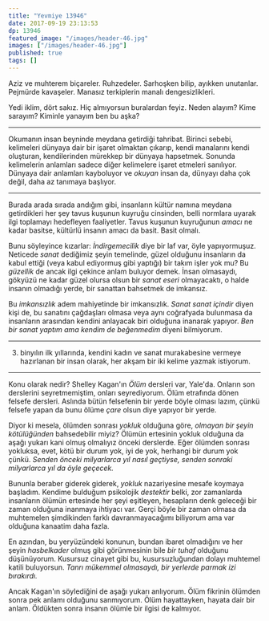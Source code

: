 ```yaml
---
title: "Yevmiye 13946"
date: 2017-09-19 23:13:53
dp: 13946
featured_image: "/images/header-46.jpg"
images: ["/images/header-46.jpg"]
published: true
tags: []
---
```





Aziz ve muhterem biçareler. Ruhzedeler. Sarhoşken bilip, ayıkken unutanlar.
Pejmürde kavaşeler. Manasız terkiplerin manalı dengesizlikleri. 

Yedi iklim, dört sakız. Hiç almıyorsun buralardan feyiz. Neden alayım? Kime
sarayım? Kiminle yanayım ben bu aşka?

-------

Okumanın insan beyninde meydana getirdiği tahribat. Birinci sebebi, kelimeleri
dünyaya dair bir işaret olmaktan çıkarıp, kendi manalarını kendi oluşturan,
kendilerinden mürekkep bir dünyaya hapsetmek. Sonunda kelimelerin anlamları
sadece diğer kelimelere işaret etmeleri sanılıyor. Dünyaya dair anlamları
kayboluyor ve *okuyan* insan da, dünyayı daha çok değil, daha az tanımaya
başlıyor.

--------

Burada arada sırada andığım gibi, insanların kültür namına meydana getirdikleri
her şey tavus kuşunun kuyruğu cinsinden, belli normlara uyarak ilgi toplamayı
hedefleyen faaliyetler. Tavus kuşunun kuyruğunun *amacı* ne kadar basitse,
kültürlü insanın amacı da basit. Basit olmalı. 

Bunu söyleyince kızarlar: *İndirgemecilik* diye bir laf var, öyle yapıyormuşuz.
Neticede *sanat* dediğimiz şeyin temelinde, güzel olduğunu insanların da kabul
ettiği (veya kabul ediyormuş gibi yaptığı) bir takım işler yok mu? Bu *güzellik*
de ancak ilgi çekince anlam buluyor demek. İnsan olmasaydı, gökyüzü ne kadar
güzel olursa olsun bir *sanat eseri* olmayacaktı, o halde insanın olmadığı
yerde, bir sanattan bahsetmek de imkansız.

Bu *imkansızlık* adem mahiyetinde bir imkansızlık. *Sanat sanat içindir* diyen
kişi de, bu sanatını çağdaşları olmasa veya aynı coğrafyada bulunmasa da
insanların arasından kendini anlayacak biri olduğuna inanarak yapıyor. *Ben bir
sanat yaptım ama kendim de beğenmedim* diyeni bilmiyorum. 

--------

3. binyılın ilk yıllarında, kendini kadın ve sanat murakabesine vermeye
hazırlanan bir insan olarak, her akşam bir iki kelime yazmak istiyorum.

--------

Konu olarak nedir? Shelley Kagan'ın *Ölüm* dersleri var, Yale'da. Onların son
derslerini seyretmemiştim, onları seyrediyorum. Ölüm etrafında dönen felsefe
dersleri. Aslında bütün felsefenin bir yerde böyle olması lazım, çünkü felsefe
yapan da bunu ölüme *çare* olsun diye yapıyor bir yerde.

Diyor ki mesela, ölümden sonrası *yokluk* olduğuna göre, *olmayan bir şeyin
kötülüğünden* bahsedebilir miyiz? Ölümün ertesinin yokluk olduğuna da aşağı
yukarı kani olmuş olmalıyız önceki derslerde. Eğer ölümden sonrası yokluksa,
evet, kötü bir durum yok, iyi de yok, herhangi bir durum yok çünkü. *Senden
önceki milyarlarca yıl nasıl geçtiyse, senden sonraki milyarlarca yıl da öyle
geçecek.*

Bununla beraber giderek giderek, *yokluk* nazariyesine mesafe koymaya başladım.
Kendime bulduğum psikolojik *destektir* belki, zor zamanlarda insanların ölümün
ertesinde her şeyi eşitleyen, hesapların denk geleceği bir zaman olduğuna
inanmaya ihtiyacı var. Gerçi böyle bir zaman olmasa da muhtemelen şimdikinden
farklı davranmayacağımı biliyorum ama var olduğuna kanaatim daha fazla. 

En azından, bu yeryüzündeki konunun, bundan ibaret olmadığını ve her şeyin
*hasbelkader* olmuş gibi görünmesinin bile *bir tuhaf* olduğunu düşünüyorum.
Kusursuz cinayet gibi bu, kusursuzluğundan dolayı muhtemel katili buluyorsun.
*Tanrı mükemmel olmasaydı, bir yerlerde parmak izi bırakırdı.*

Ancak Kagan'ın söylediğini de aşağı yukarı anlıyorum. Ölüm fikrinin ölümden
sonra pek anlamı olduğunu sanmıyorum. Ölüm hayattayken, hayata dair bir anlam.
Öldükten sonra insanın ölümle bir ilgisi de kalmıyor.



